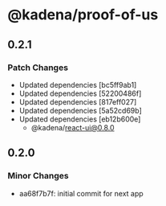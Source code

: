 # @kadena/proof-of-us

## 0.2.1

### Patch Changes

- Updated dependencies [bc5ff9ab1]
- Updated dependencies [52200486f]
- Updated dependencies [817eff027]
- Updated dependencies [5a52cd69b]
- Updated dependencies [eb12b600e]
  - @kadena/react-ui@0.8.0

## 0.2.0

### Minor Changes

- aa68f7b7f: initial commit for next app
